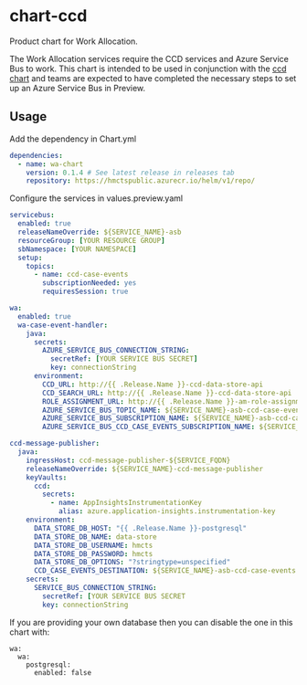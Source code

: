 # chart-ccd

Product chart for Work Allocation.

The Work Allocation services require the CCD services and Azure Service Bus to work. This chart is intended to be used in conjunction with the [ccd chart](https://www.github.com/hmcts/chart-ccd) and teams are expected to have completed the necessary steps to set up an Azure Service Bus in Preview.

## Usage

Add the dependency in Chart.yml

```yaml
dependencies:
  - name: wa-chart
    version: 0.1.4 # See latest release in releases tab
    repository: https://hmctspublic.azurecr.io/helm/v1/repo/
```

Configure the services in values.preview.yaml

```yaml
servicebus:
  enabled: true
  releaseNameOverride: ${SERVICE_NAME}-asb
  resourceGroup: [YOUR RESOURCE GROUP]
  sbNamespace: [YOUR NAMESPACE]
  setup:
    topics:
      - name: ccd-case-events
        subscriptionNeeded: yes
        requiresSession: true

wa:
  enabled: true
  wa-case-event-handler:
    java:
      secrets:
        AZURE_SERVICE_BUS_CONNECTION_STRING:
          secretRef: [YOUR SERVICE BUS SECRET]
          key: connectionString
      environment:
        CCD_URL: http://{{ .Release.Name }}-ccd-data-store-api
        CCD_SEARCH_URL: http://{{ .Release.Name }}-ccd-data-store-api
        ROLE_ASSIGNMENT_URL: http://{{ .Release.Name }}-am-role-assignment-service
        AZURE_SERVICE_BUS_TOPIC_NAME: ${SERVICE_NAME}-asb-ccd-case-events
        AZURE_SERVICE_BUS_SUBSCRIPTION_NAME: ${SERVICE_NAME}-asb-ccd-case-events
        AZURE_SERVICE_BUS_CCD_CASE_EVENTS_SUBSCRIPTION_NAME: ${SERVICE_NAME}-asb-ccd-case-events

ccd-message-publisher:
  java:
    ingressHost: ccd-message-publisher-${SERVICE_FQDN}
    releaseNameOverride: ${SERVICE_NAME}-ccd-message-publisher
    keyVaults:
      ccd:
        secrets:
          - name: AppInsightsInstrumentationKey
            alias: azure.application-insights.instrumentation-key
    environment:
      DATA_STORE_DB_HOST: "{{ .Release.Name }}-postgresql"
      DATA_STORE_DB_NAME: data-store
      DATA_STORE_DB_USERNAME: hmcts
      DATA_STORE_DB_PASSWORD: hmcts
      DATA_STORE_DB_OPTIONS: "?stringtype=unspecified"
      CCD_CASE_EVENTS_DESTINATION: ${SERVICE_NAME}-asb-ccd-case-events
    secrets:
      SERVICE_BUS_CONNECTION_STRING:
        secretRef: [YOUR SERVICE BUS SECRET
        key: connectionString
```

If you are providing your own database then you can disable the one in this chart with: 

```
wa:
  wa:
    postgresql:
      enabled: false
```
